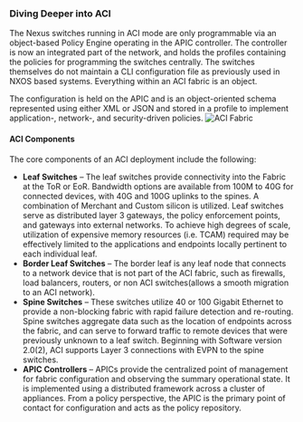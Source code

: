 ### Diving Deeper into ACI
The Nexus switches running in ACI mode are only programmable via an object-based Policy Engine operating in the APIC controller. The controller is now an integrated part of the network, and holds the profiles containing the policies for programming the switches centrally. The switches themselves do not maintain a CLI configuration file as previously used in NXOS based systems. Everything within an ACI fabric is an object. 

The configuration is held on the APIC and is an object-oriented schema represented using either XML or JSON and stored in a profile to implement application-, network-, and security-driven policies. 
![ACI Fabric](post/files/intro-to-aci_understanding-aci/assets/images/fabric_terminology.png)

#### ACI Components
The core components of an ACI deployment include the following:

*  **Leaf Switches** – The leaf switches provide connectivity into the Fabric at the ToR or EoR. Bandwidth options are available from 100M to 40G for connected devices, with 40G and 100G uplinks to the spines. A combination of Merchant and Custom silicon is utilized. Leaf switches serve as distributed layer 3 gateways, the policy enforcement points, and gateways into external networks. To achieve high degrees of scale, utilization of expensive memory resources (i.e. TCAM) required may be effectively limited to the applications and endpoints locally pertinent to each individual leaf.
*  **Border Leaf Switches** – The border leaf is any leaf node that connects to a network device that is not part of the ACI fabric, such as firewalls, load balancers, routers, or non ACI switches(allows a smooth migration to an ACI network).
*  **Spine Switches** – These switches utilize 40 or 100 Gigabit Ethernet to provide a non-blocking fabric with rapid failure detection and re-routing. Spine switches aggregate data such as the location of endpoints across the fabric, and can serve to forward traffic to remote devices that were previously unknown to a leaf switch. Beginning with Software version 2.0(2), ACI supports Layer 3 connections with EVPN to the spine switches.
*  **APIC Controllers** – APICs provide the centralized point of management for fabric configuration and observing the summary operational state. It is implemented using a distributed framework across a cluster of appliances. From a policy perspective, the APIC is the primary point of contact for configuration and acts as the policy repository.
